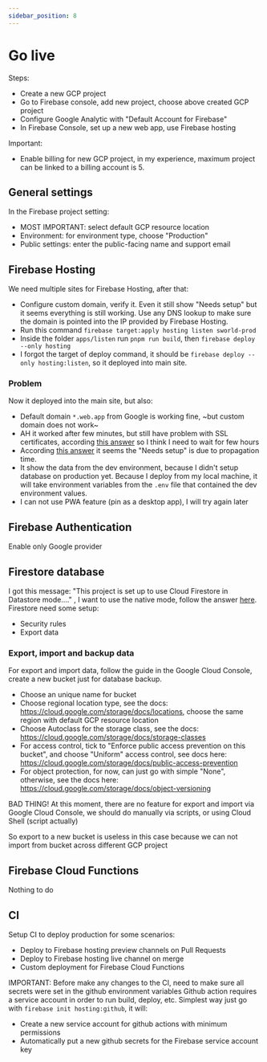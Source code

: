 ```yaml
---
sidebar_position: 8
---
```


# Go live

Steps:

- Create a new GCP project
- Go to Firebase console, add new project, choose above created GCP project
- Configure Google Analytic with "Default Account for Firebase"
- In Firebase Console, set up a new web app, use Firebase hosting

Important:

- Enable billing for new GCP project, in my experience, maximum project can be linked to a billing account is 5.

## General settings

In the Firebase project setting:

- MOST IMPORTANT: select default GCP resource location
- Environment: for environment type, choose "Production"
- Public settings: enter the public-facing name and support email

## Firebase Hosting

We need multiple sites for Firebase Hosting, after that:

- Configure custom domain, verify it. Even it still show "Needs setup" but it seems everything is still working. Use any DNS lookup to make sure the domain is pointed into the IP provided by Firebase Hosting.
- Run this command `firebase target:apply hosting listen sworld-prod`
- Inside the folder `apps/listen` run `pnpm run build`, then `firebase deploy --only hosting`
- I forgot the target of deploy command, it should be `firebase deploy --only hosting:listen`, so it deployed into main site.

### Problem

Now it deployed into the main site, but also:

- Default domain `*.web.app` from Google is working fine, ~but custom domain does not work~
- AH it worked after few minutes, but still have problem with SSL certificates, according [this answer](https://stackoverflow.com/a/53100101/8270395) so I think I need to wait for few hours
- According [this answer](https://stackoverflow.com/a/45462518/8270395) it seems the "Needs setup" is due to propagation time.
- It show the data from the dev environment, because I didn't setup database on production yet. Because I deploy from my local machine, it will take environment variables from the `.env` file that contained the dev environment values.
- I can not use PWA feature (pin as a desktop app), I will try again later

## Firebase Authentication

Enable only Google provider

## Firestore database

I got this message: "This project is set up to use Cloud Firestore in Datastore mode...." , I want to use the native mode, follow the answer [here](https://stackoverflow.com/a/63009696/8270395). Firestore need some setup:

- Security rules
- Export data

### Export, import and backup data

For export and import data, follow the guide in the Google Cloud Console, create a new bucket just for database backup.

- Choose an unique name for bucket
- Choose regional location type, see the docs: https://cloud.google.com/storage/docs/locations, choose the same region with default GCP resource location
- Choose Autoclass for the storage class, see the docs: https://cloud.google.com/storage/docs/storage-classes
- For access control, tick to "Enforce public access prevention on this bucket", and choose "Uniform" access control, see docs here: https://cloud.google.com/storage/docs/public-access-prevention
- For object protection, for now, can just go with simple "None", otherwise, see the docs here: https://cloud.google.com/storage/docs/object-versioning

BAD THING! At this moment, there are no feature for export and import via Google Cloud Console, we should do manually via scripts, or using Cloud Shell (script actually)

So export to a new bucket is useless in this case because we can not import from bucket across different GCP project

## Firebase Cloud Functions

Nothing to do

## CI

Setup CI to deploy production for some scenarios:

- Deploy to Firebase hosting preview channels on Pull Requests
- Deploy to Firebase hosting live channel on merge
- Custom deployment for Firebase Cloud Functions

IMPORTANT: Before make any changes to the CI, need to make sure all secrets were set in the github environment variables
Github action requires a service account in order to run build, deploy, etc. Simplest way just go with `firebase init hosting:github`, it will:

- Create a new service account for github actions with minimum permissions
- Automatically put a new github secrets for the Firebase service account key

